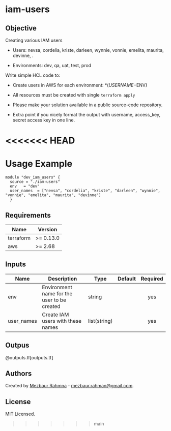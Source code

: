 # iam-users

## Objective

Creating various IAM users

- Users: nevsa, cordelia, kriste, darleen, wynnie, vonnie, emelita, maurita, devinne,  .

- Environments: dev, qa, uat, test, prod

Write simple HCL code to:

- Create users in AWS for each environment: *($USERNAME-$ENV)

- All resources must be created with single `terraform apply`

- Please make your solution available in a public source-code repository.

- Extra point if you nicely format the output with username, access_key, secret access key in one line.

<<<<<<< HEAD
=======

# Usage Example

```
module "dev_iam_users" {
  source = "./iam-users"
  env   = "dev"
  user_names  = ["nevsa", "cordelia", "kriste", "darleen", "wynnie", "vonnie", "emelita", "maurita", "devinne"]
  }
```

## Requirements

| Name | Version |
|------|---------|
| terraform | >= 0.13.0 |
| aws | >= 2.68 |


## Inputs

| Name | Description | Type | Default | Required |
|------|-------------|------|---------|:--------:|
| env  | Environment name for the user to be created | string | | yes |
| user_names  | Create IAM users with these names | list(string) | | yes |

## Outpus
 @outputs.tf[outputs.tf]


## Authors

Created by [Mezbaur Rahmna](https://github.com/my-janala) - mezbaur.rahman@gmail.com.

## License

MIT Licensed.

>>>>>>> main
